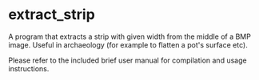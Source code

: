 # extract_strip
A program that extracts a strip with given width from the middle of a BMP image. Useful in archaeology (for example to flatten a pot's surface etc).

Please refer to the included brief user manual for compilation and usage instructions.
